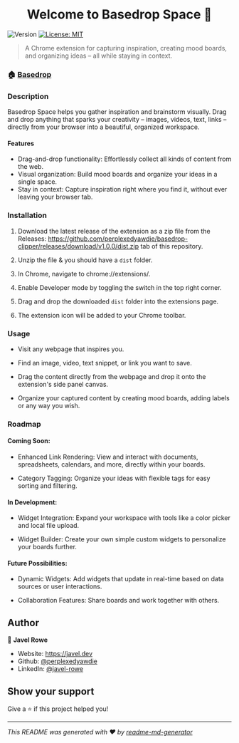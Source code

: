 <h1 align="center">Welcome to Basedrop Space 👋</h1>
<p>
  <img alt="Version" src="https://img.shields.io/badge/version-0.0.0-blue.svg?cacheSeconds=2592000" />
  <a href="#" target="_blank">
    <img alt="License: MIT" src="https://img.shields.io/badge/License-MIT-yellow.svg" />
  </a>
</p>

> A Chrome extension for capturing inspiration, creating mood boards, and organizing ideas – all while staying in context.

### 🏠 [Basedrop](https://basedrop.space)

### Description

Basedrop Space helps you gather inspiration and brainstorm visually. Drag and drop anything that sparks your creativity – images, videos, text, links –  directly from your browser into a beautiful, organized workspace.

#### Features

- Drag-and-drop functionality: Effortlessly collect all kinds of content from the web.
- Visual organization: Build mood boards and organize your ideas in a single space.
- Stay in context: Capture inspiration right where you find it, without ever leaving your browser tab.



### Installation

1. Download the latest release of the extension as a zip file from the Releases: https://github.com/perplexedyawdie/basedrop-clipper/releases/download/v1.0.0/dist.zip tab of this repository.

2. Unzip the file & you should have a `dist` folder. 

3. In Chrome, navigate to chrome://extensions/.

4. Enable Developer mode by toggling the switch in the top right corner.

5. Drag and drop the downloaded `dist` folder into the extensions page.

6. The extension icon will be added to your Chrome toolbar.

### Usage

- Visit any webpage that inspires you.

- Find an image, video, text snippet, or link you want to save.

- Drag the content directly from the webpage and drop it onto the extension's side panel canvas.

- Organize your captured content by creating mood boards, adding labels or any way you wish.

### Roadmap

#### Coming Soon:

- Enhanced Link Rendering: View and interact with documents, spreadsheets, calendars, and more, directly within your boards.

- Category Tagging: Organize your ideas with flexible tags for easy sorting and filtering.

#### In Development:

- Widget Integration: Expand your workspace with tools like a color picker and local file upload.

- Widget Builder: Create your own simple custom widgets to personalize your boards further.

#### Future Possibilities:

- Dynamic Widgets: Add widgets that update in real-time based on data sources or user interactions.

- Collaboration Features: Share boards and work together with others.

## Author

👤 **Javel Rowe**

* Website: https://javel.dev
* Github: [@perplexedyawdie](https://github.com/perplexedyawdie)
* LinkedIn: [@javel-rowe](https://linkedin.com/in/javel-rowe)

## Show your support

Give a ⭐️ if this project helped you!

***
_This README was generated with ❤️ by [readme-md-generator](https://github.com/kefranabg/readme-md-generator)_